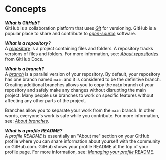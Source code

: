 # Concepts

***What is GitHub?***  
GitHub is a collaboration platform that uses [*Git*](https://docs.github.com/get-started/quickstart/github-glossary#git) for versioning. GitHub is a popular place to share and contribute to [*open-source*](https://docs.github.com/get-started/quickstart/github-glossary#open-source) software.

***What is a repository?***  
A [*repository*](https://docs.github.com/get-started/quickstart/github-glossary#repository) is a project containing files and folders. A repository tracks versions of files and folders. For more information, see: [*About repositories*](https://docs.github.com/en/repositories/creating-and-managing-repositories/about-repositories) from GitHub Docs.

***What is a branch?***  
A [*branch*](https://docs.github.com/en/get-started/quickstart/github-glossary#branch) is a parallel version of your repository. By default, your repository has one branch named `main` and it is considered to be the definitive branch. Creating additional branches allows you to copy the `main` branch of your repository and safely make any changes without disrupting the main project. Many people use branches to work on specific features without affecting any other parts of the project.

Branches allow you to separate your work from the `main` branch. In other words, everyone's work is safe while you contribute. For more information, see: [*About branches*](https://docs.github.com/en/pull-requests/collaborating-with-pull-requests/proposing-changes-to-your-work-with-pull-requests/about-branches).

***What is a profile README?***  
A *profile README* is essentially an "About me" section on your GitHub profile where you can share information about yourself with the community on GitHub.com. GitHub shows your profile README at the top of your profile page. For more information, see: [*Managing your profile* README](https://docs.github.com/en/account-and-profile/setting-up-and-managing-your-github-profile/customizing-your-profile/managing-your-profile-readme).